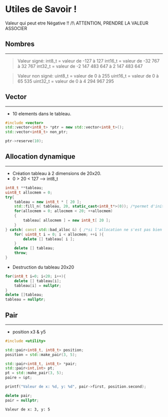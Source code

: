 # Utiles de Savoir !

Valeur qui peut etre Négative !! /!\ ATTENTION, PRENDRE LA VALEUR ASSOCIER

## Nombres
---

> Valeur signé:
> int8_t = valeur de -127 à 127
> int16_t = valeur de -32 767 à 32 767
> int32_t = valeur de -2 147 483 647 à 2 147 483 647

> Valeur non signé:
> uint8_t = valeur de 0 à 255
> uint16_t = valeur de 0 à 65 535
> uint32_t = valeur de 0 à 4 294 967 295

## Vector

---

- 10 elements dans le tableau.
```cpp
#include <vector>
std::vector<int8_t> *ptr = new std::vector<int8_t>();
std::vector<int8_t> non_ptr;

ptr->reserve(10);
```

## Allocation dynamique

---
- Création tableau à 2 dimensions de 20x20.
- 0 > 20 < 127 --> int8_t
```cpp
int8_t **tableau;
uint8_t allocmem = 0;
try{ 
    tableau = new int8_t * [ 20 ];
    std::fill_n( tableau, 20, static_cast<int8_t*>(0)); /*permet d'initialiser le tableau à 0*/
    for(allocmem = 0; allocmem < 20; ++allocmem) 
    { 
        tableau[ allocmem ] = new int8_t[ 20 ]; 
    } 
} catch( const std::bad_alloc &) { /*si l'allocation ne s'est pas bien passé, alors on libère l'espace utilisé*/
    for( uint8_t i = 0; i < allocmem; ++i ){ 
        delete [] tableau[ i ]; 
    } 
    delete [] tableau; 
    throw; 
}
```

- Destruction du tableau 20x20
```cpp
for(int8_t i=0; i<20; i++){
    delete [] tableau[i];
    tableau[i] = nullptr;
}
delete []tableau;
tableau = nullptr;
```

## Pair
---

- position x3 & y5
```cpp
#include <utility>

std::pair<int8_t, int8_t> position;
position = std::make_pair(3, 5);

std::pair<int8_t, int8_t> *pair;
std::pair<int,int> pt;
pt = std::make_pair(3, 5);
paire = &pt;

printf("Valeur de x: %d, y: %d", pair->first, position.second);

delete pair;
pair = nullptr;
```

``Valeur de x: 3, y: 5``